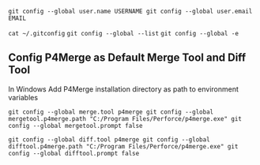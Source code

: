 `git config --global user.name USERNAME
git config --global user.email EMAIL`

`cat ~/.gitconfig`
`git config --global --list`
`git config --global -e`



## Config P4Merge as Default Merge Tool and Diff Tool

In Windows Add P4Merge installation directory as path to environment variables

`git config --global merge.tool p4merge
git config --global mergetool.p4merge.path "C:/Program Files/Perforce/p4merge.exe"
git config --global mergetool.prompt false`

`git config --global diff.tool p4merge
git config --global difftool.p4merge.path "C:/Program Files/Perforce/p4merge.exe"
git config --global difftool.prompt false`